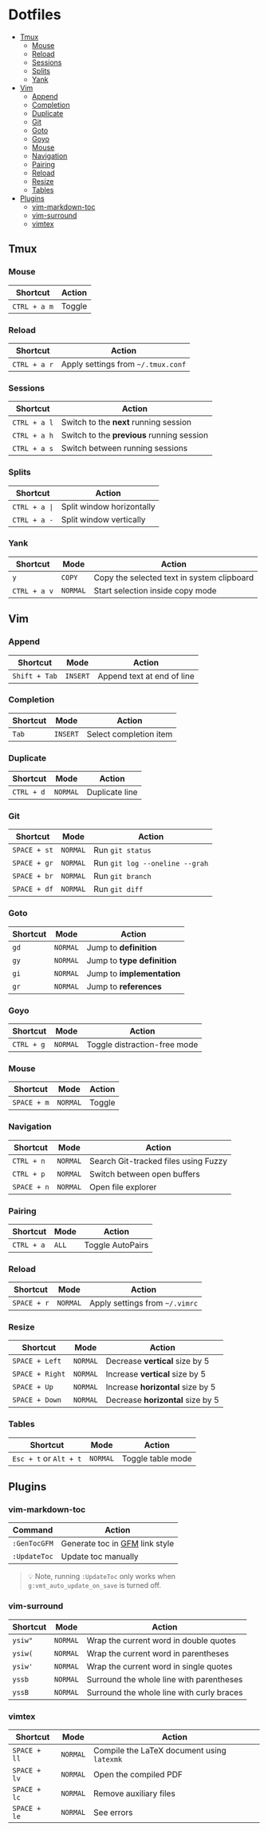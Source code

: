 # Dotfiles

<!-- vim-markdown-toc GFM -->

* [Tmux](#tmux)
    * [Mouse](#mouse)
    * [Reload](#reload)
    * [Sessions](#sessions)
    * [Splits](#splits)
    * [Yank](#yank)
* [Vim](#vim)
    * [Append](#append)
    * [Completion](#completion)
    * [Duplicate](#duplicate)
    * [Git](#git)
    * [Goto](#goto)
    * [Goyo](#goyo)
    * [Mouse](#mouse-1)
    * [Navigation](#navigation)
    * [Pairing](#pairing)
    * [Reload](#reload-1)
    * [Resize](#resize)
    * [Tables](#tables)
* [Plugins](#plugins)
    * [vim-markdown-toc](#vim-markdown-toc)
    * [vim-surround](#vim-surround)
    * [vimtex](#vimtex)

<!-- vim-markdown-toc -->

## Tmux

### Mouse

| Shortcut                  | Action |
| ------------------------- | ------ |
| `CTRL + a`&nbsp;&nbsp;`m` | Toggle |

### Reload

| Shortcut                  | Action                             |
| ------------------------- | ---------------------------------- |
| `CTRL + a`&nbsp;&nbsp;`r` | Apply settings from `~/.tmux.conf` |

### Sessions

| Shortcut                  | Action                                     |
| ------------------------- | ------------------------------------------ |
| `CTRL + a`&nbsp;&nbsp;`l` | Switch to the **next** running session     |
| `CTRL + a`&nbsp;&nbsp;`h` | Switch to the **previous** running session |
| `CTRL + a`&nbsp;&nbsp;`s` | Switch between running sessions            |

### Splits

| Shortcut                   | Action                    |
| -------------------------- | ------------------------- |
| `CTRL + a`&nbsp;&nbsp;`\|` | Split window horizontally |
| `CTRL + a`&nbsp;&nbsp;`-`  | Split window vertically   |

### Yank

| Shortcut                  | Mode     | Action                                     |
| --------                  | ------   | ------------------------------------------ |
| `y`                       | `COPY`   | Copy the selected text in system clipboard |
| `CTRL + a`&nbsp;&nbsp;`v` | `NORMAL` | Start selection inside copy mode           |

## Vim

### Append

| Shortcut      | Mode     | Action                     |
| ------------- | -------- | -------------------------- |
| `Shift + Tab` | `INSERT` | Append text at end of line |

### Completion

| Shortcut | Mode     | Action                 |
| -------- | -------- | ---------------------- |
| `Tab`    | `INSERT` | Select completion item |

### Duplicate

| Shortcut   | Mode     | Action         |
| ---------- | -------- | -------------- |
| `CTRL + d` | `NORMAL` | Duplicate line |

### Git

| Shortcut     | Mode     | Action                         |
| ------------ | -------- | ------------------------------ |
| `SPACE + st` | `NORMAL` | Run `git status`               |
| `SPACE + gr` | `NORMAL` | Run `git log --oneline --grah` |
| `SPACE + br` | `NORMAL` | Run `git branch`               |
| `SPACE + df` | `NORMAL` | Run `git diff`                 |

### Goto

| Shortcut | Mode     | Action                      |
| -------- | -------- | --------------------------- |
| `gd`     | `NORMAL` | Jump to **definition**      |
| `gy`     | `NORMAL` | Jump to **type definition** |
| `gi`     | `NORMAL` | Jump to **implementation**  |
| `gr`     | `NORMAL` | Jump to **references**      |

### Goyo

| Shortcut   | Mode     | Action                       |
| ---------- | -------- | ---------------------------- |
| `CTRL + g` | `NORMAL` | Toggle distraction-free mode |

### Mouse

| Shortcut    | Mode     | Action |
| ----------- | -------- | ------ |
| `SPACE + m` | `NORMAL` | Toggle |

### Navigation

| Shortcut    | Mode     | Action                               |
| ----------- | -------- | ------------------------------------ |
| `CTRL + n`  | `NORMAL` | Search Git-tracked files using Fuzzy |
| `CTRL + p`  | `NORMAL` | Switch between open buffers          |
| `SPACE + n` | `NORMAL` | Open file explorer                   |

### Pairing

| Shortcut   | Mode  | Action           |
| ---------- | ----- | ---------------- |
| `CTRL + a` | `ALL` | Toggle AutoPairs |

### Reload

| Shortcut    | Mode     | Action                         |
| ----------- | -------- | ------------------------------ |
| `SPACE + r` | `NORMAL` | Apply settings from `~/.vimrc` |

### Resize

| Shortcut        | Mode     | Action                            |
| --------------- | -------- | --------------------------------- |
| `SPACE + Left`  | `NORMAL` | Decrease **vertical** size by 5   |
| `SPACE + Right` | `NORMAL` | Increase **vertical** size by 5   |
| `SPACE + Up`    | `NORMAL` | Increase **horizontal** size by 5 |
| `SPACE + Down`  | `NORMAL` | Decrease **horizontal** size by 5 |

### Tables

| Shortcut               | Mode     | Action            |
| ---------------        | -------- | ----------------- |
| `Esc + t` or `Alt + t` | `NORMAL` | Toggle table mode |

## Plugins

### vim-markdown-toc

| Command      | Action                                |
| ------------ | ------------------------------------- |
| `:GenTocGFM` | Generate toc in [GFM][gfm] link style |
| `:UpdateToc` | Update toc manually                   |

> :bulb: Note, running `:UpdateToc` only works when `g:vmt_auto_update_on_save` is turned off.

### vim-surround

| Shortcut | Mode     | Action                                     |
| -------- | -------- | ------------------------------------------ |
| `ysiw"`  | `NORMAL` | Wrap the current word in double quotes     |
| `ysiw(`  | `NORMAL` | Wrap the current word in parentheses       |
| `ysiw'`  | `NORMAL` | Wrap the current word in single quotes     |
| `yssb`   | `NORMAL` | Surround the whole line with parentheses   |
| `yssB`   | `NORMAL` | Surround  the whole line with curly braces |

### vimtex

| Shortcut     | Mode     | Action                                     |
| ------------ | -------- | ------------------------------------------ |
| `SPACE + ll` | `NORMAL` | Compile the LaTeX document using `latexmk` |
| `SPACE + lv` | `NORMAL` | Open the compiled PDF                      |
| `SPACE + lc` | `NORMAL` | Remove auxiliary files                     |
| `SPACE + le` | `NORMAL` | See errors                                 |

<!-- Links -->

[gfm]: https://github.github.com/gfm/
